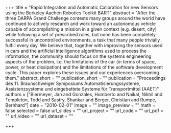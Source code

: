 +++
title = "Rapid Integration and Automatic Calibration for new Sensors using the Berkeley Aachen Robotics Toolkit BART"
abstract = "After the three DARPA Grand Challenge contests many groups around the world have continued to actively research and work toward an autonomous vehicle capable of accomplishing a mission in a given context (e.g. desert, city) while following a set of prescribed rules, but none has been completely successful in uncontrolled environments, a task that many people trivially fulfill every day. We believe that, together with improving the sensors used in cars and the artificial intelligence algorithms used to process the information, the community should focus on the systems engineering aspects of the problem, i.e. the limitations of the car (in terms of space, power, or heat dissipation) and the limitations of the software development cycle. This paper explores these issues and our experiences overcoming them."
abstract_short = ""
publication_short = ""
publication = "Proceedings des 11. Braunschweiger Symposiums Automatisierungssysteme, Assistenzsysteme und eingebettete Systeme für Transportmittel (AAET)"
authors = ["Biermeyer, Jan and Gonzales, Humberto and Naikal, Nikhil and Templeton, Todd and Sastry, Shankar and Berger, Christian and Rumpe, Bernhard"]
date = "2010-02-01"
image = ""
image_preview = ""
math = false
selected = false
url_slides = ""
url_project = ""
url_code = ""
url_pdf = ""
url_video = ""
url_dataset = ""

+++

